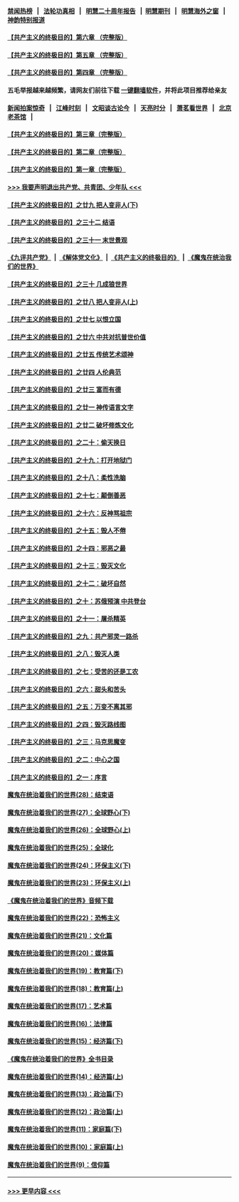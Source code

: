 #### [禁闻热榜](热点新闻.md?=0)  &nbsp;&nbsp;|&nbsp;&nbsp; [法轮功真相](https://github.com/gfw-breaker/truth/blob/master/README.md?=0) &nbsp;&nbsp;|&nbsp;&nbsp; [明慧二十周年报告](https://github.com/gfw-breaker/mh-reports/blob/master/README.md?=0) &nbsp;&nbsp;|&nbsp;&nbsp;[明慧期刊](https://github.com/gfw-breaker/mh-qikan) &nbsp;&nbsp;|&nbsp;&nbsp; [明慧海外之窗](https://github.com/gfw-breaker/mh-news/blob/master/README.md?=0) &nbsp;&nbsp;|&nbsp;&nbsp; [神韵特别报道](https://github.com/gfw-breaker/mh-news/blob/master/shenyun.md?=0)
#### [【共产主义的终极目的】第六章 （完整版）](../pages/nsc422/n11428913.md?t=03072203) 
#### [【共产主义的终极目的】第五章 （完整版）](../pages/nsc422/n11428912.md?t=03072203) 
#### [【共产主义的终极目的】第四章 （完整版）](../pages/nsc422/n11428907.md?t=03072203) 
#### 五毛举报越来越频繁，请网友们前往下载 [一键翻墙软件](https://github.com/gfw-breaker/ssr-accounts)，并将此项目推荐给亲友
#### [新闻拍案惊奇](https://github.com/gfw-breaker/banned-news/blob/master/pages/link4.md) &nbsp;&nbsp;|&nbsp;&nbsp; [江峰时刻](https://github.com/gfw-breaker/banned-news/blob/master/pages/link4.md) &nbsp;&nbsp;|&nbsp;&nbsp; [文昭谈古论今](https://github.com/gfw-breaker/banned-news/blob/master/pages/link4.md) &nbsp;&nbsp;|&nbsp;&nbsp; [天亮时分](https://github.com/gfw-breaker/banned-news/blob/master/pages/link4.md) &nbsp;&nbsp;|&nbsp;&nbsp; [萧茗看世界](https://github.com/gfw-breaker/banned-news/blob/master/pages/link4.md) &nbsp;&nbsp;|&nbsp;&nbsp; [北京老茶馆](https://github.com/gfw-breaker/banned-news/blob/master/pages/link4.md) &nbsp;&nbsp;|&nbsp;&nbsp; 
#### [【共产主义的终极目的】第三章（完整版）](../pages/nsc422/n11428848.md?t=03072203) 
#### [【共产主义的终极目的】第二章（完整版）](../pages/nsc422/n11428831.md?t=03072203) 
#### [【共产主义的终极目的】第一章（完整版）](../pages/nsc422/n11417651.md?t=03072203) 
#### [>>> 我要声明退出共产党、共青团、少年队 <<<](https://github.com/begood0513/goodnews/blob/master/quit/letter.md) 
#### [【共产主义的终极目的】之廿九 把人变非人(下)](../pages/nsc422/n11344140.md?t=03072203) 
#### [【共产主义的终极目的】之三十二 结语](../pages/nsc422/n11360535.md?t=03072203) 
#### [【共产主义的终极目的】之三十一 末世景观](../pages/nsc422/n11351129.md?t=03072203) 
#### [《九评共产党》](https://github.com/begood0513/9ping.md/blob/master/README.md) &nbsp;|&nbsp; [《解体党文化》](../../../../jtdwh.md/blob/master/README.md)  &nbsp;|&nbsp; [《共产主义的终极目的》](../../../../gczydzjmd.md/blob/master/README.md) &nbsp;|&nbsp; [《魔鬼在统治我们的世界》](../../../../mgztzwmdsj.md/blob/master/README.md) 
#### [【共产主义的终极目的】之三十 几成狼世界](../pages/nsc422/n11348280.md?t=03072203) 
#### [【共产主义的终极目的】之廿八 把人变非人(上)](../pages/nsc422/n11340492.md?t=03072203) 
#### [【共产主义的终极目的】之廿七 以恨立国](../pages/nsc422/n11336944.md?t=03072203) 
#### [【共产主义的终极目的】之廿六 中共对抗普世价值](../pages/nsc422/n11324785.md?t=03072203) 
#### [【共产主义的终极目的】之廿五 传统艺术颂神](../pages/nsc422/n11296396.md?t=03072203) 
#### [【共产主义的终极目的】之廿四 人伦典范](../pages/nsc422/n11296397.md?t=03072203) 
#### [【共产主义的终极目的】之廿三 富而有德](../pages/nsc422/n11283598.md?t=03072203) 
#### [【共产主义的终极目的】之廿一 神传语言文字](../pages/nsc422/n11263265.md?t=03072203) 
#### [【共产主义的终极目的】之廿二 破坏修炼文化](../pages/nsc422/n11245728.md?t=03072203) 
#### [【共产主义的终极目的】之二十：偷天换日](../pages/nsc422/n11238846.md?t=03072203) 
#### [【共产主义的终极目的】之十九：打开地狱门](../pages/nsc422/n11206376.md?t=03072203) 
#### [【共产主义的终极目的】之十八：柔性洗脑](../pages/nsc422/n11199994.md?t=03072203) 
#### [【共产主义的终极目的】之十七：颠倒善恶](../pages/nsc422/n11179782.md?t=03072203) 
#### [【共产主义的终极目的】之十六：反神骂祖宗](../pages/nsc422/n11166798.md?t=03072203) 
#### [【共产主义的终极目的】之十五：毁人不倦](../pages/nsc422/n11166792.md?t=03072203) 
#### [【共产主义的终极目的】之十四：邪恶之最](../pages/nsc422/n11150249.md?t=03072203) 
#### [【共产主义的终极目的】之十三：毁灭文化](../pages/nsc422/n11135227.md?t=03072203) 
#### [【共产主义的终极目的】之十二：破坏自然](../pages/nsc422/n11135214.md?t=03072203) 
#### [【共产主义的终极目的】之十：苏俄预演 中共登台](../pages/nsc422/n11118424.md?t=03072203) 
#### [【共产主义的终极目的】之十一：屠杀精英](../pages/nsc422/n11118442.md?t=03072203) 
#### [【共产主义的终极目的】之九：共产邪灵一路杀](../pages/nsc422/n11114139.md?t=03072203) 
#### [【共产主义的终极目的】之八：毁灭人类](../pages/nsc422/n11108503.md?t=03072203) 
#### [【共产主义的终极目的】之七：受苦的还是工农](../pages/nsc422/n11101809.md?t=03072203) 
#### [【共产主义的终极目的】之六：甜头和苦头](../pages/nsc422/n11096971.md?t=03072203) 
#### [【共产主义的终极目的】之五：万变不离其邪](../pages/nsc422/n11091285.md?t=03072203) 
#### [【共产主义的终极目的】之四：毁灭路线图](../pages/nsc422/n11086284.md?t=03072203) 
#### [【共产主义的终极目的】之三：马克思魔变](../pages/nsc422/n11061941.md?t=03072203) 
#### [【共产主义的终极目的】之二：中心之国](../pages/nsc422/n11047728.md?t=03072203) 
#### [【共产主义的终极目的】之一：序言](../pages/nsc422/n11086077.md?t=03072203) 
#### [魔鬼在统治着我们的世界(28)：结束语](../pages/nsc422/n10936246.md?t=03072203) 
#### [魔鬼在统治着我们的世界(27)：全球野心(下)](../pages/nsc422/n10928319.md?t=03072203) 
#### [魔鬼在统治着我们的世界(26)：全球野心(上)](../pages/nsc422/n10900318.md?t=03072203) 
#### [魔鬼在统治着我们的世界(25)：全球化](../pages/nsc422/n10788205.md?t=03072203) 
#### [魔鬼在统治着我们的世界(24)：环保主义(下)](../pages/nsc422/n10695307.md?t=03072203) 
#### [魔鬼在统治着我们的世界(23)：环保主义(上)](../pages/nsc422/n10688613.md?t=03072203) 
#### [《魔鬼在统治着我们的世界》音频下载](../pages/nsc422/n10635553.md?t=03072203) 
#### [魔鬼在统治着我们的世界(22)：恐怖主义](../pages/nsc422/n10614727.md?t=03072203) 
#### [魔鬼在统治着我们的世界(21)：文化篇](../pages/nsc422/n10597706.md?t=03072203) 
#### [魔鬼在统治着我们的世界(20)：媒体篇](../pages/nsc422/n10586579.md?t=03072203) 
#### [魔鬼在统治着我们的世界(19)：教育篇(下)](../pages/nsc422/n10564808.md?t=03072203) 
#### [魔鬼在统治着我们的世界(18)：教育篇(上)](../pages/nsc422/n10526970.md?t=03072203) 
#### [魔鬼在统治着我们的世界(17)：艺术篇](../pages/nsc422/n10499093.md?t=03072203) 
#### [魔鬼在统治着我们的世界(16)：法律篇](../pages/nsc422/n10485969.md?t=03072203) 
#### [魔鬼在统治着我们的世界(15)：经济篇(下)](../pages/nsc422/n10469975.md?t=03072203) 
#### [《魔鬼在统治着我们的世界》全书目录](../pages/nsc422/n10464261.md?t=03072203) 
#### [魔鬼在统治着我们的世界(14)：经济篇(上)](../pages/nsc422/n10457370.md?t=03072203) 
#### [魔鬼在统治着我们的世界(13)：政治篇(下)](../pages/nsc422/n10448270.md?t=03072203) 
#### [魔鬼在统治着我们的世界(12)：政治篇(上)](../pages/nsc422/n10444576.md?t=03072203) 
#### [魔鬼在统治着我们的世界(11)：家庭篇(下)](../pages/nsc422/n10440961.md?t=03072203) 
#### [魔鬼在统治着我们的世界(10)：家庭篇(上)](../pages/nsc422/n10435448.md?t=03072203) 
#### [魔鬼在统治着我们的世界(9)：信仰篇](../pages/nsc422/n10432159.md?t=03072203) 

----
#### [ >>> 更早内容 <<< ](../indexes/nsc422-earlier.md)
